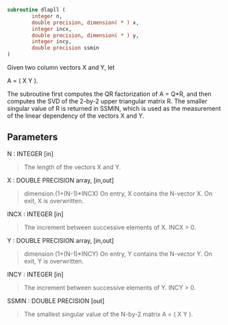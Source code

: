 ```fortran
subroutine dlapll (
        integer n,
        double precision, dimension( * ) x,
        integer incx,
        double precision, dimension( * ) y,
        integer incy,
        double precision ssmin
)
```

Given two column vectors X and Y, let

A = ( X Y ).

The subroutine first computes the QR factorization of A = Q\*R,
and then computes the SVD of the 2-by-2 upper triangular matrix R.
The smaller singular value of R is returned in SSMIN, which is used
as the measurement of the linear dependency of the vectors X and Y.

## Parameters
N : INTEGER [in]
> The length of the vectors X and Y.

X : DOUBLE PRECISION array, [in,out]
> dimension (1+(N-1)\*INCX)
> On entry, X contains the N-vector X.
> On exit, X is overwritten.

INCX : INTEGER [in]
> The increment between successive elements of X. INCX > 0.

Y : DOUBLE PRECISION array, [in,out]
> dimension (1+(N-1)\*INCY)
> On entry, Y contains the N-vector Y.
> On exit, Y is overwritten.

INCY : INTEGER [in]
> The increment between successive elements of Y. INCY > 0.

SSMIN : DOUBLE PRECISION [out]
> The smallest singular value of the N-by-2 matrix A = ( X Y ).

